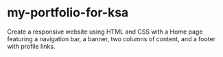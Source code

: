# my-portfolio-for-ksa

Create a responsive website using HTML and CSS with a Home page featuring a navigation bar, a banner, two columns of content, and a footer with profile links.
